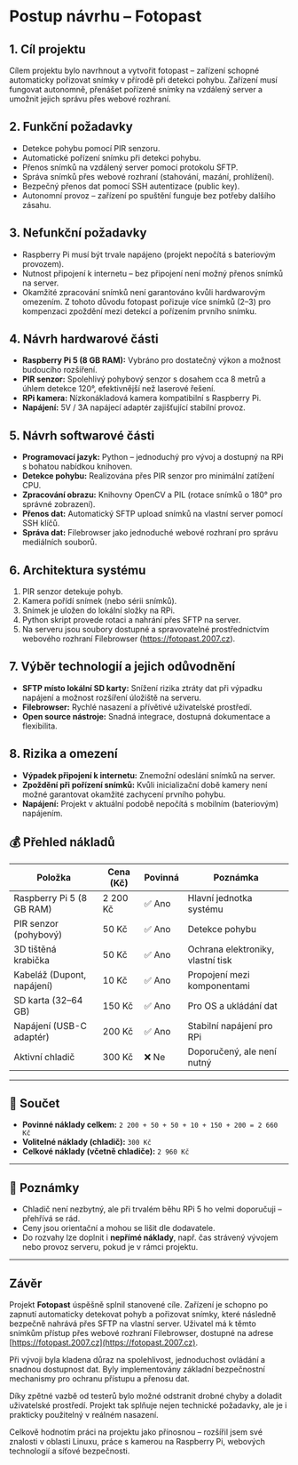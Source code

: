 # Postup návrhu – Fotopast

## 1. Cíl projektu
Cílem projektu bylo navrhnout a vytvořit fotopast – zařízení schopné automaticky pořizovat snímky v přírodě při detekci pohybu. Zařízení musí fungovat autonomně, přenášet pořízené snímky na vzdálený server a umožnit jejich správu přes webové rozhraní.

## 2. Funkční požadavky
- Detekce pohybu pomocí PIR senzoru.
- Automatické pořízení snímku při detekci pohybu.
- Přenos snímků na vzdálený server pomocí protokolu SFTP.
- Správa snímků přes webové rozhraní (stahování, mazání, prohlížení).
- Bezpečný přenos dat pomocí SSH autentizace (public key).
- Autonomní provoz – zařízení po spuštění funguje bez potřeby dalšího zásahu.

## 3. Nefunkční požadavky
- Raspberry Pi musí být trvale napájeno (projekt nepočítá s bateriovým provozem).
- Nutnost připojení k internetu – bez připojení není možný přenos snímků na server.
- Okamžité zpracování snímků není garantováno kvůli hardwarovým omezením. Z tohoto důvodu fotopast pořizuje více snímků (2–3) pro kompenzaci zpoždění mezi detekcí a pořízením prvního snímku.

## 4. Návrh hardwarové části
- **Raspberry Pi 5 (8 GB RAM):** Vybráno pro dostatečný výkon a možnost budoucího rozšíření.
- **PIR senzor:** Spolehlivý pohybový senzor s dosahem cca 8 metrů a úhlem detekce 120°, efektivnější než laserové řešení.
- **RPi kamera:** Nízkonákladová kamera kompatibilní s Raspberry Pi.
- **Napájení:** 5V / 3A napájecí adaptér zajišťující stabilní provoz.

## 5. Návrh softwarové části
- **Programovací jazyk:** Python – jednoduchý pro vývoj a dostupný na RPi s bohatou nabídkou knihoven.
- **Detekce pohybu:** Realizována přes PIR senzor pro minimální zatížení CPU.
- **Zpracování obrazu:** Knihovny OpenCV a PIL (rotace snímků o 180° pro správné zobrazení).
- **Přenos dat:** Automatický SFTP upload snímků na vlastní server pomocí SSH klíčů.
- **Správa dat:** Filebrowser jako jednoduché webové rozhraní pro správu mediálních souborů.

## 6. Architektura systému
1. PIR senzor detekuje pohyb.
2. Kamera pořídí snímek (nebo sérii snímků).
3. Snímek je uložen do lokální složky na RPi.
4. Python skript provede rotaci a nahrání přes SFTP na server.
5. Na serveru jsou soubory dostupné a spravovatelné prostřednictvím webového rozhraní Filebrowser (https://fotopast.2007.cz).

## 7. Výběr technologií a jejich odůvodnění
- **SFTP místo lokální SD karty:** Snížení rizika ztráty dat při výpadku napájení a možnost rozšíření úložiště na serveru.
- **Filebrowser:** Rychlé nasazení a přívětivé uživatelské prostředí.
- **Open source nástroje:** Snadná integrace, dostupná dokumentace a flexibilita.

## 8. Rizika a omezení
- **Výpadek připojení k internetu:** Znemožní odeslání snímků na server.
- **Zpoždění při pořízení snímků:** Kvůli inicializační době kamery není možné garantovat okamžité zachycení prvního pohybu.
- **Napájení:** Projekt v aktuální podobě nepočítá s mobilním (bateriovým) napájením.

## 💰 Přehled nákladů

| Položka                        | Cena (Kč)    | Povinná | Poznámka                                      |
|-------------------------------|--------------|---------|-----------------------------------------------|
| Raspberry Pi 5 (8 GB RAM)     | 2 200 Kč     | ✅ Ano  | Hlavní jednotka systému                        |
| PIR senzor (pohybový)         | 50 Kč        | ✅ Ano  | Detekce pohybu                                 |
| 3D tištěná krabička           | 50 Kč        | ✅ Ano  | Ochrana elektroniky, vlastní tisk              |
| Kabeláž (Dupont, napájení)    | 10 Kč        | ✅ Ano  | Propojení mezi komponentami                    |
| SD karta (32–64 GB)           | 150 Kč       | ✅ Ano  | Pro OS a ukládání dat                          |
| Napájení (USB-C adaptér)      | 200 Kč       | ✅ Ano  | Stabilní napájení pro RPi                      |
| Aktivní chladič               | 300 Kč       | ❌ Ne   | Doporučený, ale není nutný                     |

---

## 💸 Součet

- **Povinné náklady celkem:** `2 200 + 50 + 50 + 10 + 150 + 200 = 2 660 Kč`
- **Volitelné náklady (chladič):** `300 Kč`
- **Celkové náklady (včetně chladiče):** `2 960 Kč`

---

## 📝 Poznámky

- Chladič není nezbytný, ale při trvalém běhu RPi 5 ho velmi doporučuji – přehřívá se rád.
- Ceny jsou orientační a mohou se lišit dle dodavatele.
- Do rozvahy lze doplnit i **nepřímé náklady**, např. čas strávený vývojem nebo provoz serveru, pokud je v rámci projektu.
---
## Závěr
Projekt **Fotopast** úspěšně splnil stanovené cíle. Zařízení je schopno po zapnutí automaticky detekovat pohyb a pořizovat snímky, které následně bezpečně nahrává přes SFTP na vlastní server. Uživatel má k těmto snímkům přístup přes webové rozhraní Filebrowser, dostupné na adrese [https://fotopast.2007.cz](https://fotopast.2007.cz).

Při vývoji byla kladena důraz na spolehlivost, jednoduchost ovládání a snadnou dostupnost dat. Byly implementovány základní bezpečnostní mechanismy pro ochranu přístupu a přenosu dat.

Díky zpětné vazbě od testerů bylo možné odstranit drobné chyby a doladit uživatelské prostředí. Projekt tak splňuje nejen technické požadavky, ale je i prakticky použitelný v reálném nasazení.

Celkově hodnotím práci na projektu jako přínosnou – rozšířil jsem své znalosti v oblasti Linuxu, práce s kamerou na Raspberry Pi, webových technologií a síťové bezpečnosti.


